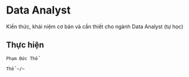 # Data Analyst

Kiến thức, khái niệm cơ bản và cần thiết cho ngành Data Analyst (tự học)











































































## Thực hiện
```
Phạm Đức Thể

Thể ~/~
```
